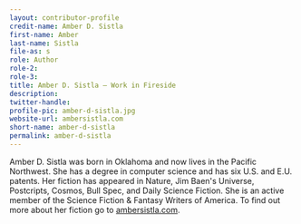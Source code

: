 ```yaml
---
layout: contributor-profile
credit-name: Amber D. Sistla
first-name: Amber
last-name: Sistla
file-as: s
role: Author
role-2:
role-3:
title: Amber D. Sistla — Work in Fireside
description:
twitter-handle:
profile-pic: amber-d-sistla.jpg
website-url: ambersistla.com
short-name: amber-d-sistla
permalink: amber-d-sistla
---
```

Amber D. Sistla was born in Oklahoma and now lives in the Pacific Northwest. She has a degree in computer science and has six U.S. and E.U. patents. Her fiction has appeared in Nature, Jim Baen's Universe, Postcripts, Cosmos, Bull Spec, and Daily Science Fiction. She is an active member of the Science Fiction & Fantasy Writers of America. To find out more about her fiction go to [ambersistla.com](http://www.ambersistla.com/).
